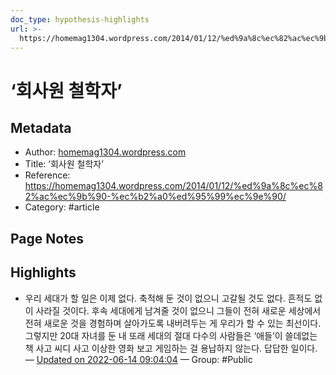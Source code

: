```yaml
---
doc_type: hypothesis-highlights
url: >-
  https://homemag1304.wordpress.com/2014/01/12/%ed%9a%8c%ec%82%ac%ec%9b%90-%ec%b2%a0%ed%95%99%ec%9e%90/
---
```


# ‘회사원 철학자’

## Metadata
- Author: [homemag1304.wordpress.com]()
- Title: ‘회사원 철학자’
- Reference: https://homemag1304.wordpress.com/2014/01/12/%ed%9a%8c%ec%82%ac%ec%9b%90-%ec%b2%a0%ed%95%99%ec%9e%90/
- Category: #article

## Page Notes
## Highlights
- 우리 세대가 할 일은 이제 없다. 축적해 둔 것이 없으니 고갈될 것도 없다. 흔적도 없이 사라질 것이다. 후속 세대에게 남겨줄 것이 없으니 그들이 전혀 새로운 세상에서 전혀 새로운 것을 경험하며 살아가도록 내버려두는 게 우리가 할 수 있는 최선이다. 그렇지만 20대 자녀를 둔 내 또래 세대의 절대 다수의 사람들은 ‘애들’이 쓸데없는 책 사고 씨디 사고 이상한 영화 보고 게임하는 걸 용납하지 않는다. 답답한 일이다. — [Updated on 2022-06-14 09:04:04](https://hyp.is/gI60YOt1Eey8MtcRuQmXEw/homemag1304.wordpress.com/2014/01/12/%ed%9a%8c%ec%82%ac%ec%9b%90-%ec%b2%a0%ed%95%99%ec%9e%90/) — Group: #Public



